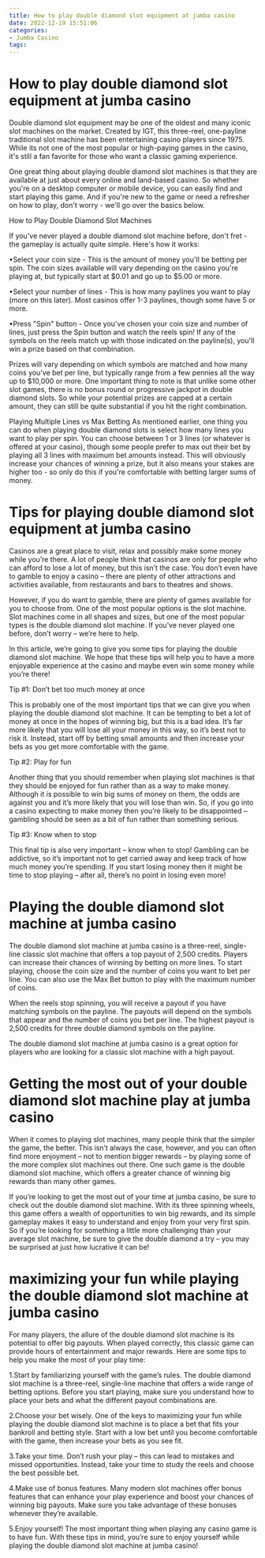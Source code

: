 ```yaml
---
title: How to play double diamond slot equipment at jumba casino 
date: 2022-12-19 15:51:06
categories:
- Jumba Casino
tags:
---
```



#  How to play double diamond slot equipment at jumba casino 

Double diamond slot equipment may be one of the oldest and many iconic slot machines on the market. Created by IGT, this three-reel, one-payline traditional slot machine has been entertaining casino players since 1975. While its not one of the most popular or high-paying games in the casino, it's still a fan favorite for those who want a classic gaming experience.

One great thing about playing double diamond slot machines is that they are available at just about every online and land-based casino. So whether you're on a desktop computer or mobile device, you can easily find and start playing this game. And if you're new to the game or need a refresher on how to play, don't worry - we'll go over the basics below.

How to Play Double Diamond Slot Machines

If you've never played a double diamond slot machine before, don't fret - the gameplay is actually quite simple. Here's how it works:

•Select your coin size - This is the amount of money you'll be betting per spin. The coin sizes available will vary depending on the casino you're playing at, but typically start at $0.01 and go up to $5.00 or more.

•Select your number of lines - This is how many paylines you want to play (more on this later). Most casinos offer 1-3 paylines, though some have 5 or more.

•Press "Spin" button - Once you've chosen your coin size and number of lines, just press the Spin button and watch the reels spin! If any of the symbols on the reels match up with those indicated on the payline(s), you'll win a prize based on that combination.

Prizes will vary depending on which symbols are matched and how many coins you've bet per line, but typically range from a few pennies all the way up to $10,000 or more. One important thing to note is that unlike some other slot games, there is no bonus round or progressive jackpot in double diamond slots. So while your potential prizes are capped at a certain amount, they can still be quite substantial if you hit the right combination.

 Playing Multiple Lines vs Max Betting
As mentioned earlier, one thing you can do when playing double diamond slots is select how many lines you want to play per spin. You can choose between 1 or 3 lines (or whatever is offered at your casino), though some people prefer to max out their bet by playing all 3 lines with maximum bet amounts instead. This will obviously increase your chances of winning a prize, but it also means your stakes are higher too - so only do this if you're comfortable with betting larger sums of money.

#  Tips for playing double diamond slot equipment at jumba casino 

Casinos are a great place to visit, relax and possibly make some money while you’re there. A lot of people think that casinos are only for people who can afford to lose a lot of money, but this isn’t the case. You don’t even have to gamble to enjoy a casino – there are plenty of other attractions and activities available, from restaurants and bars to theatres and shows.

However, if you do want to gamble, there are plenty of games available for you to choose from. One of the most popular options is the slot machine. Slot machines come in all shapes and sizes, but one of the most popular types is the double diamond slot machine. If you’ve never played one before, don’t worry – we’re here to help.

In this article, we’re going to give you some tips for playing the double diamond slot machine. We hope that these tips will help you to have a more enjoyable experience at the casino and maybe even win some money while you’re there!

Tip #1: Don’t bet too much money at once

This is probably one of the most important tips that we can give you when playing the double diamond slot machine. It can be tempting to bet a lot of money at once in the hopes of winning big, but this is a bad idea. It’s far more likely that you will lose all your money in this way, so it’s best not to risk it. Instead, start off by betting small amounts and then increase your bets as you get more comfortable with the game.

Tip #2: Play for fun

Another thing that you should remember when playing slot machines is that they should be enjoyed for fun rather than as a way to make money. Although it is possible to win big sums of money on them, the odds are against you and it’s more likely that you will lose than win. So, if you go into a casino expecting to make money then you’re likely to be disappointed – gambling should be seen as a bit of fun rather than something serious.

Tip #3: Know when to stop

This final tip is also very important – know when to stop! Gambling can be addictive, so it’s important not to get carried away and keep track of how much money you’re spending. If you start losing money then it might be time to stop playing – after all, there’s no point in losing even more!

#  Playing the double diamond slot machine at jumba casino 

The double diamond slot machine at jumba casino is a three-reel, single-line classic slot machine that offers a top payout of 2,500 credits. Players can increase their chances of winning by betting on more lines. To start playing, choose the coin size and the number of coins you want to bet per line. You can also use the Max Bet button to play with the maximum number of coins.

When the reels stop spinning, you will receive a payout if you have matching symbols on the payline. The payouts will depend on the symbols that appear and the number of coins you bet per line. The highest payout is 2,500 credits for three double diamond symbols on the payline.

The double diamond slot machine at jumba casino is a great option for players who are looking for a classic slot machine with a high payout.

#  Getting the most out of your double diamond slot machine play at jumba casino 

When it comes to playing slot machines, many people think that the simpler the game, the better. This isn’t always the case, however, and you can often find more enjoyment – not to mention bigger rewards – by playing some of the more complex slot machines out there. One such game is the double diamond slot machine, which offers a greater chance of winning big rewards than many other games.

If you’re looking to get the most out of your time at jumba casino, be sure to check out the double diamond slot machine. With its three spinning wheels, this game offers a wealth of opportunities to win big rewards, and its simple gameplay makes it easy to understand and enjoy from your very first spin. So if you’re looking for something a little more challenging than your average slot machine, be sure to give the double diamond a try – you may be surprised at just how lucrative it can be!

#  maximizing your fun while playing the double diamond slot machine at jumba casino

For many players, the allure of the double diamond slot machine is its potential to offer big payouts. When played correctly, this classic game can provide hours of entertainment and major rewards. Here are some tips to help you make the most of your play time:

1.Start by familiarizing yourself with the game’s rules. The double diamond slot machine is a three-reel, single-line machine that offers a wide range of betting options. Before you start playing, make sure you understand how to place your bets and what the different payout combinations are.

2.Choose your bet wisely. One of the keys to maximizing your fun while playing the double diamond slot machine is to place a bet that fits your bankroll and betting style. Start with a low bet until you become comfortable with the game, then increase your bets as you see fit.

3.Take your time. Don’t rush your play – this can lead to mistakes and missed opportunities. Instead, take your time to study the reels and choose the best possible bet.

4.Make use of bonus features. Many modern slot machines offer bonus features that can enhance your play experience and boost your chances of winning big payouts. Make sure you take advantage of these bonuses whenever they’re available.

5.Enjoy yourself! The most important thing when playing any casino game is to have fun. With these tips in mind, you’re sure to enjoy yourself while playing the double diamond slot machine at jumba casino!